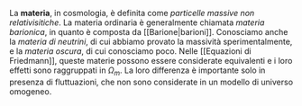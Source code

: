La **materia**, in cosmologia, è definita come *particelle massive non relativisitiche*. La materia ordinaria è generalmente chiamata *materia barionica*, in quanto è composta da [[Barione|barioni]]. Conosciamo anche la *materia di neutrini*, di cui abbiamo provato la massività sperimentalmente, e la *materia oscura*, di cui conosciamo poco. Nelle [[Equazioni di Friedmann]], queste materie possono essere considerate equivalenti e i loro effetti sono raggruppati in $\Omega_{m}$. La loro differenza è importante solo in presenza di fluttuazioni, che non sono considerate in un modello di universo omogeneo.
